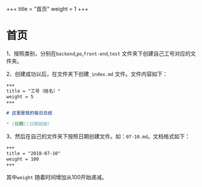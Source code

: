 +++
title = "首页"
weight = 1
+++

# 首页

1、按照类别，分别在`backend`,`po`,`front-end`,`test` 文件夹下创建自己工号对应的文件夹。

2、创建成功以后，在文件夹下创建`_index.md` 文件。文件内容如下：

``` markdown
+++
title = "工号（姓名）"
weight = 5
+++

# 这里是我的每日总结

* [日期](日期链接)
```

3、然后在自己的文件夹下按照日期创建文件。如：`07-10.md`。文档格式如下：

``` markdown
+++
title = "2018-07-10"
weight = 100
+++
```
其中`weight` 随着时间增加从100开始递减。